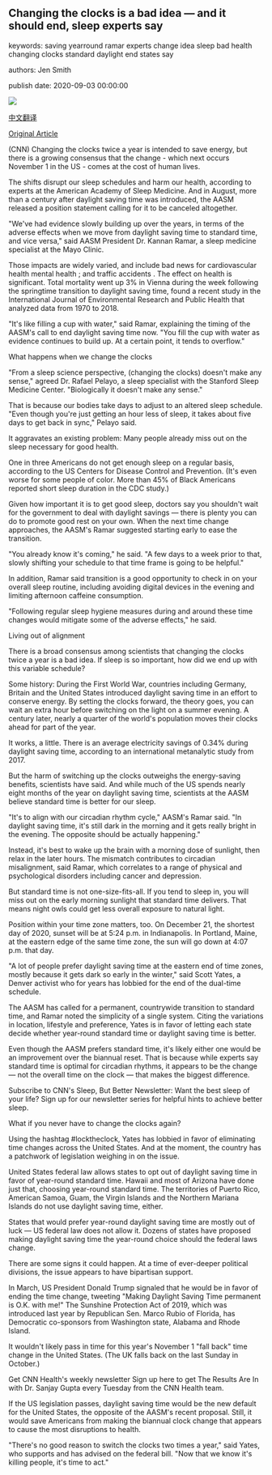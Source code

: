 ## Changing the clocks is a bad idea — and it should end, sleep experts say

keywords: saving yearround ramar experts change idea sleep bad health changing clocks standard daylight end states say

authors: Jen Smith

publish date: 2020-09-03 00:00:00

![](https://cdn.cnn.com/cnnnext/dam/assets/200901165329-sleep-time-change-super-tease.jpg)

[中文翻译](Changing%20the%20clocks%20is%20a%20bad%20idea%20%E2%80%94%20and%20it%20should%20end%2C%20sleep%20experts%20say_zh.md)

[Original Article](https://edition.cnn.com/2020/09/03/health/daylight-saving-time-sleep-wellness/index.html)

(CNN) Changing the clocks twice a year is intended to save energy, but there is a growing consensus that the change - which next occurs November 1 in the US - comes at the cost of human lives.

The shifts disrupt our sleep schedules and harm our health, according to experts at the American Academy of Sleep Medicine. And in August, more than a century after daylight saving time was introduced, the AASM released a position statement calling for it to be canceled altogether.

"We've had evidence slowly building up over the years, in terms of the adverse effects when we move from daylight saving time to standard time, and vice versa," said AASM President Dr. Kannan Ramar, a sleep medicine specialist at the Mayo Clinic.

Those impacts are widely varied, and include bad news for cardiovascular health mental health ; and traffic accidents . The effect on health is significant. Total mortality went up 3% in Vienna during the week following the springtime transition to daylight saving time, found a recent study in the International Journal of Environmental Research and Public Health that analyzed data from 1970 to 2018.

"It's like filling a cup with water," said Ramar, explaining the timing of the AASM's call to end daylight saving time now. "You fill the cup with water as evidence continues to build up. At a certain point, it tends to overflow."

What happens when we change the clocks

"From a sleep science perspective, (changing the clocks) doesn't make any sense," agreed Dr. Rafael Pelayo, a sleep specialist with the Stanford Sleep Medicine Center. "Biologically it doesn't make any sense."

That is because our bodies take days to adjust to an altered sleep schedule. "Even though you're just getting an hour less of sleep, it takes about five days to get back in sync," Pelayo said.

It aggravates an existing problem: Many people already miss out on the sleep necessary for good health.

One in three Americans do not get enough sleep on a regular basis, according to the US Centers for Disease Control and Prevention. (It's even worse for some people of color. More than 45% of Black Americans reported short sleep duration in the CDC study.)

Given how important it is to get good sleep, doctors say you shouldn't wait for the government to deal with daylight savings — there is plenty you can do to promote good rest on your own. When the next time change approaches, the AASM's Ramar suggested starting early to ease the transition.

"You already know it's coming," he said. "A few days to a week prior to that, slowly shifting your schedule to that time frame is going to be helpful."

In addition, Ramar said transition is a good opportunity to check in on your overall sleep routine, including avoiding digital devices in the evening and limiting afternoon caffeine consumption.

"Following regular sleep hygiene measures during and around these time changes would mitigate some of the adverse effects," he said.

Living out of alignment

There is a broad consensus among scientists that changing the clocks twice a year is a bad idea. If sleep is so important, how did we end up with this variable schedule?

Some history: During the First World War, countries including Germany, Britain and the United States introduced daylight saving time in an effort to conserve energy. By setting the clocks forward, the theory goes, you can wait an extra hour before switching on the light on a summer evening. A century later, nearly a quarter of the world's population moves their clocks ahead for part of the year.

It works, a little. There is an average electricity savings of 0.34% during daylight saving time, according to an international metanalytic study from 2017.

But the harm of switching up the clocks outweighs the energy-saving benefits, scientists have said. And while much of the US spends nearly eight months of the year on daylight saving time, scientists at the AASM believe standard time is better for our sleep.

"It's to align with our circadian rhythm cycle," AASM's Ramar said. "In daylight saving time, it's still dark in the morning and it gets really bright in the evening. The opposite should be actually happening."

Instead, it's best to wake up the brain with a morning dose of sunlight, then relax in the later hours. The mismatch contributes to circadian misalignment, said Ramar, which correlates to a range of physical and psychological disorders including cancer and depression.

But standard time is not one-size-fits-all. If you tend to sleep in, you will miss out on the early morning sunlight that standard time delivers. That means night owls could get less overall exposure to natural light.

Position within your time zone matters, too. On December 21, the shortest day of 2020, sunset will be at 5:24 p.m. in Indianapolis. In Portland, Maine, at the eastern edge of the same time zone, the sun will go down at 4:07 p.m. that day.

"A lot of people prefer daylight saving time at the eastern end of time zones, mostly because it gets dark so early in the winter," said Scott Yates, a Denver activist who for years has lobbied for the end of the dual-time schedule.

The AASM has called for a permanent, countrywide transition to standard time, and Ramar noted the simplicity of a single system. Citing the variations in location, lifestyle and preference, Yates is in favor of letting each state decide whether year-round standard time or daylight saving time is better.

Even though the AASM prefers standard time, it's likely either one would be an improvement over the biannual reset. That is because while experts say standard time is optimal for circadian rhythms, it appears to be the change — not the overall time on the clock — that makes the biggest difference.

Subscribe to CNN's Sleep, But Better Newsletter: Want the best sleep of your life? Sign up for our newsletter series for helpful hints to achieve better sleep.

What if you never have to change the clocks again?

Using the hashtag \#locktheclock, Yates has lobbied in favor of eliminating time changes across the United States. And at the moment, the country has a patchwork of legislation weighing in on the issue.

United States federal law allows states to opt out of daylight saving time in favor of year-round standard time. Hawaii and most of Arizona have done just that, choosing year-round standard time. The territories of Puerto Rico, American Samoa, Guam, the Virgin Islands and the Northern Mariana Islands do not use daylight saving time, either.

States that would prefer year-round daylight saving time are mostly out of luck — US federal law does not allow it. Dozens of states have proposed making daylight saving time the year-round choice should the federal laws change.

There are some signs it could happen. At a time of ever-deeper political divisions, the issue appears to have bipartisan support.

In March, US President Donald Trump signaled that he would be in favor of ending the time change, tweeting "Making Daylight Saving Time permanent is O.K. with me\!" The Sunshine Protection Act of 2019, which was introduced last year by Republican Sen. Marco Rubio of Florida, has Democratic co-sponsors from Washington state, Alabama and Rhode Island.

It wouldn't likely pass in time for this year's November 1 "fall back" time change in the United States. (The UK falls back on the last Sunday in October.)

Get CNN Health's weekly newsletter Sign up here to get The Results Are In with Dr. Sanjay Gupta every Tuesday from the CNN Health team.

If the US legislation passes, daylight saving time would be the new default for the United States, the opposite of the AASM's recent proposal. Still, it would save Americans from making the biannual clock change that appears to cause the most disruptions to health.

"There's no good reason to switch the clocks two times a year," said Yates, who supports and has advised on the federal bill. "Now that we know it's killing people, it's time to act."